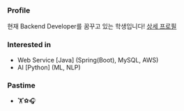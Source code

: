 ### Profile
현재 Backend Developer를 꿈꾸고 있는 학생입니다!
[상세 프로필](https://www.notion.so/My-Portfolio-079193a071c74a6c8deda4d3ab98caf1)

### Interested in
- Web Service [Java] (Spring(Boot), MySQL, AWS)
- AI [Python] (ML, NLP)

### Pastime
- 🏋️⚽🎧
